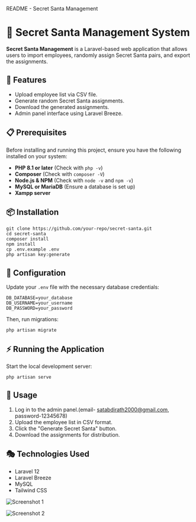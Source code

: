   README - Secret Santa Management

🎅 Secret Santa Management System
=================================

**Secret Santa Management** is a Laravel-based web application that allows users to import employees, randomly assign Secret Santa pairs, and export the assignments.

🚀 Features
-----------

*   Upload employee list via CSV file.
*   Generate random Secret Santa assignments.
*   Download the generated assignments.
*   Admin panel interface using Laravel Breeze.

## 📋 Prerequisites

Before installing and running this project, ensure you have the following installed on your system:

- **PHP 8.1 or later** (Check with `php -v`)
- **Composer** (Check with `composer -V`)
- **Node.js & NPM** (Check with `node -v` and `npm -v`)
- **MySQL or MariaDB** (Ensure a database is set up)
- **Xampp server** 

📦 Installation
---------------

    git clone https://github.com/your-repo/secret-santa.git
    cd secret-santa
    composer install
    npm install
    cp .env.example .env
    php artisan key:generate
    

🔧 Configuration
----------------

Update your `.env` file with the necessary database credentials:

    DB_DATABASE=your_database
    DB_USERNAME=your_username
    DB_PASSWORD=your_password
    

Then, run migrations:

    php artisan migrate

⚡ Running the Application
-------------------------

Start the local development server:

    php artisan serve

📌 Usage
--------

1.  Log in to the admin panel.(email- satabdirath2000@gmail.com, password-12345678)
2.  Upload the employee list in CSV format.
3.  Click the "Generate Secret Santa" button.
4.  Download the assignments for distribution.

🎭 Technologies Used
--------------------

*   Laravel 12
*   Laravel Breeze
*   MySQL
*   Tailwind CSS

![Screenshot 1](https://ik.imagekit.io/h39n86spm/Screenshot%20(35).png?updatedAt=1741265295790)  

![Screenshot 2](https://ik.imagekit.io/h39n86spm/Screenshot%20(36).png?updatedAt=1741265295910)  




